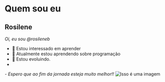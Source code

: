 # Quem sou eu
## Rosilene 
*Oi, eu sou @rosileneb*
- 👀 Estou interessado em aprender
- 🌱 Atualmente estou aprendendo sobre programação
- 💞️ Estou evoluindo. 
- 
*- Espero que ao fim da jornada esteja muito melhor!!*
![Isso é uma imagem](https://myoctocat.com/assets/images/base-octocat.svg)
